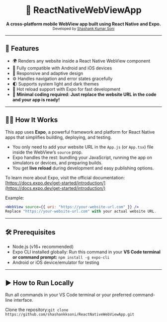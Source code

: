 <h1 align="center">📱 ReactNativeWebViewApp</h1>

<p align="center">
  <b>A cross-platform mobile WebView app built using React Native and Expo.</b><br>
  <sub>Developed by <a href="https://github.com/shashankksoni">Shashank Kumar Soni</a></sub>
</p>

---

## 🚀 Features

- 🌍 Renders any website inside a React Native WebView component  
- 📱 Fully compatible with Android and iOS devices  
- 🎨 Responsive and adaptive design  
- ⚙️ Handles navigation and error states gracefully  
- 🌓 Supports system light and dark themes  
- 🔄 Hot reload support with Expo for fast development  
- 🔧 **Minimal coding required: Just replace the website URL in the code and your app is ready!**

---

## 🧑‍💻 How It Works

This app uses **Expo**, a powerful framework and platform for React Native apps that simplifies building, deploying, and testing.

- You only need to add your website URL in the `App.js` (or `App.tsx`) file inside the WebView’s `source` prop.
- Expo handles the rest: bundling your JavaScript, running the app on simulators or devices, and preparing builds.
- You get **live reload** during development and easy publishing options.

To learn more about Expo, visit the official documentation:  
[https://docs.expo.dev/get-started/introduction/](https://docs.expo.dev/get-started/introduction/)

Example:  
```jsx
<WebView source={{ uri: "https://your-website-url.com" }} />
Replace "https://your-website-url.com" with your actual website URL.
```
---

## 🛠️ **Prerequisites**

- Node.js (v16+ recommended)
- Expo CLI installed globally: Run this command in your **VS Code terminal or command prompt:**
  ```npm install -g expo-cli```
- Android or iOS device/emulator for testing
---

## ▶️ How to Run Locally
Run all commands in your VS Code terminal or your preferred command-line interface.

Clone the repository:```git clone https://github.com/shashankksoni/ReactNativeWebViewApp.git```


